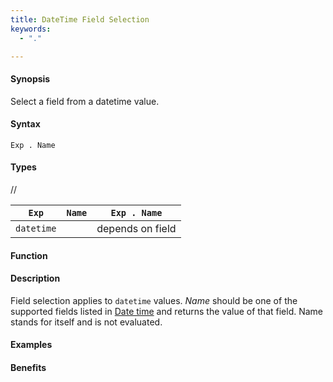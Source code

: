 ```yaml
---
title: DateTime Field Selection
keywords:
  - "."

---
```


#### Synopsis

Select a field from a datetime value.

#### Syntax

`Exp . Name`

#### Types

//

| `Exp`      | `Name` | `Exp . Name`  |
| --- | --- | --- |
| `datetime`   |          | depends on field  |


#### Function

#### Description

Field selection applies to `datetime` values. 
_Name_ should be one of the supported fields listed in [Date time](/docs/Rascal/Expressions/Values/DateTime) and returns the value of that field. 
Name stands for itself and is not evaluated.

#### Examples

#### Benefits


